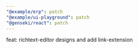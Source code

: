 ```yaml
---
"@example/erp": patch
"@example/ui-playground": patch
"@genseki/react": patch
---
```


feat: richtext-editor designs and add link-extension
